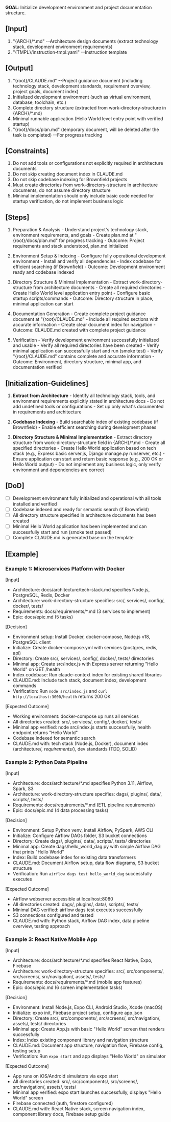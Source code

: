 **GOAL**: Initialize development environment and project documentation structure.

## [Input]
  1. "{ARCH}/*.md" --Architecture design documents (extract technology stack, development environment requirements)
  2. "{TMPL}/instruction-tmpl.yaml" --Instruction template

## [Output]
  1. "{root}/CLAUDE.md" --Project guidance document (including technology stack, development standards, requirement overview, project goals, document index)
  2. Initialized development environment (such as virtual environment, database, toolchain, etc.)
  3. Complete directory structure (extracted from work-directory-structure in {ARCH}/*.md)
  4. Minimal runnable application (Hello World level entry point with verified startup)
  5. "{root}/docs/plan.md" (temporary document, will be deleted after the task is completed) --For progress tracking

## [Constraints]
  1. Do not add tools or configurations not explicitly required in architecture documents
  2. Do not skip creating document index in CLAUDE.md
  3. Do not skip codebase indexing for Brownfield projects
  4. Must create directories from work-directory-structure in architecture documents, do not assume directory structure
  5. Minimal implementation should only include basic code needed for startup verification, do not implement business logic

## [Steps]
  1. Preparation & Analysis
    - Understand project's technology stack, environment requirements, and goals
    - Create plan.md at "{root}/docs/plan.md" for progress tracking
    - Outcome: Project requirements and stack understood, plan.md initialized

  2. Environment Setup & Indexing
    - Configure fully operational development environment
    - Install and verify all dependencies
    - Index codebase for efficient searching (if Brownfield)
    - Outcome: Development environment ready and codebase indexed

  3. Directory Structure & Minimal Implementation
    - Extract work-directory-structure from architecture documents
    - Create all required directories
    - Create Hello World level application entry point
    - Configure basic startup scripts/commands
    - Outcome: Directory structure in place, minimal application can start

  4. Documentation Generation
    - Create complete project guidance document at "{root}/CLAUDE.md"
    - Include all required sections with accurate information
    - Create clear document index for navigation
    - Outcome: CLAUDE.md created with complete project guidance

  5. Verification
    - Verify development environment successfully initialized and usable
    - Verify all required directories have been created
    - Verify minimal application can successfully start and run (smoke test)
    - Verify "{root}/CLAUDE.md" contains complete and accurate information
    - Outcome: Environment, directory structure, minimal app, and documentation verified

## [Initialization-Guidelines]
  1. **Extract from Architecture**
    - Identify all technology stack, tools, and environment requirements explicitly stated in architecture docs
    - Do not add undefined tools or configurations
    - Set up only what's documented in requirements and architecture
  
  2. **Codebase Indexing**
    - Build searchable index of existing codebase (if Brownfield)
    - Enable efficient searching during development phases
  
  3. **Directory Structure & Minimal Implementation**
    - Extract directory structure from work-directory-structure field in {ARCH}/*.md
    - Create all specified directories
    - Create Hello World application based on tech stack (e.g., Express basic server.js, Django manage.py runserver, etc.)
    - Ensure application can start and return basic response (e.g., 200 OK or Hello World output)
    - Do not implement any business logic, only verify environment and dependencies are correct

## [DoD]
  - [ ] Development environment fully initialized and operational with all tools installed and verified
  - [ ] Codebase indexed and ready for semantic search (if Brownfield)
  - [ ] All directory structure specified in architecture documents has been created
  - [ ] Minimal Hello World application has been implemented and can successfully start and run (smoke test passed)
  - [ ] Complete CLAUDE.md is generated base on the template

## [Example]

### Example 1: Microservices Platform with Docker
[Input]
- Architecture: docs/architecture/tech-stack.md specifies Node.js, PostgreSQL, Redis, Docker
- Architecture: work-directory-structure specifies: src/, services/, config/, docker/, tests/
- Requirements: docs/requirements/*.md (3 services to implement)
- Epic: docs/epic.md (5 tasks)

[Decision]
- Environment setup: Install Docker, docker-compose, Node.js v18, PostgreSQL client
- Initialize: Create docker-compose.yml with services (postgres, redis, api)
- Directory: Create src/, services/, config/, docker/, tests/ directories
- Minimal app: Create src/index.js with Express server returning "Hello World" on GET /health
- Index codebase: Run claude-context index for existing shared libraries
- CLAUDE.md: Include tech stack, document index, development commands
- Verification: Run `node src/index.js` and `curl http://localhost:3000/health` returns 200 OK

[Expected Outcome]
- Working environment: docker-compose up runs all services
- All directories created: src/, services/, config/, docker/, tests/
- Minimal app verified: node src/index.js starts successfully, health endpoint returns "Hello World"
- Codebase indexed for semantic search
- CLAUDE.md with: tech stack (Node.js, Docker), document index (architecture/*, requirements/*), dev standards (TDD, SOLID)

### Example 2: Python Data Pipeline
[Input]
- Architecture: docs/architecture/*.md specifies Python 3.11, Airflow, Spark, S3
- Architecture: work-directory-structure specifies: dags/, plugins/, data/, scripts/, tests/
- Requirements: docs/requirements/*.md (ETL pipeline requirements)
- Epic: docs/epic.md (4 data processing tasks)

[Decision]
- Environment: Setup Python venv, install Airflow, PySpark, AWS CLI
- Initialize: Configure Airflow DAGs folder, S3 bucket connections
- Directory: Create dags/, plugins/, data/, scripts/, tests/ directories
- Minimal app: Create dags/hello_world_dag.py with simple Airflow DAG that prints "Hello World"
- Index: Build codebase index for existing data transformers
- CLAUDE.md: Document Airflow setup, data flow diagrams, S3 bucket structure
- Verification: Run `airflow dags test hello_world_dag` successfully executes

[Expected Outcome]
- Airflow webserver accessible at localhost:8080
- All directories created: dags/, plugins/, data/, scripts/, tests/
- Minimal DAG verified: airflow dags test executes successfully
- S3 connections configured and tested
- CLAUDE.md with: Python stack, Airflow DAG index, data pipeline overview, testing approach

### Example 3: React Native Mobile App
[Input]
- Architecture: docs/architecture/*.md specifies React Native, Expo, Firebase
- Architecture: work-directory-structure specifies: src/, src/components/, src/screens/, src/navigation/, assets/, tests/
- Requirements: docs/requirements/*.md (mobile app features)
- Epic: docs/epic.md (6 screen implementation tasks)

[Decision]
- Environment: Install Node.js, Expo CLI, Android Studio, Xcode (macOS)
- Initialize: expo init, Firebase project setup, configure app.json
- Directory: Create src/, src/components/, src/screens/, src/navigation/, assets/, tests/ directories
- Minimal app: Create App.js with basic "Hello World" screen that renders successfully
- Index: Index existing component library and navigation structure
- CLAUDE.md: Document app structure, navigation flow, Firebase config, testing setup
- Verification: Run `expo start` and app displays "Hello World" on simulator

[Expected Outcome]
- App runs on iOS/Android simulators via expo start
- All directories created: src/, src/components/, src/screens/, src/navigation/, assets/, tests/
- Minimal app verified: expo start launches successfully, displays "Hello World" screen
- Firebase connected (auth, firestore configured)
- CLAUDE.md with: React Native stack, screen navigation index, component library docs, Firebase setup guide
